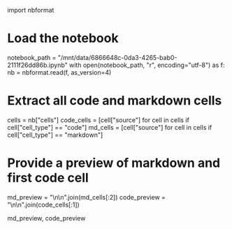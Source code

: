 import nbformat

# Load the notebook
notebook_path = "/mnt/data/6866648c-0da3-4265-bab0-2111f26dd86b.ipynb"
with open(notebook_path, "r", encoding="utf-8") as f:
    nb = nbformat.read(f, as_version=4)

# Extract all code and markdown cells
cells = nb["cells"]
code_cells = [cell["source"] for cell in cells if cell["cell_type"] == "code"]
md_cells = [cell["source"] for cell in cells if cell["cell_type"] == "markdown"]

# Provide a preview of markdown and first code cell
md_preview = "\n\n".join(md_cells[:2])
code_preview = "\n\n".join(code_cells[:1])

md_preview, code_preview
